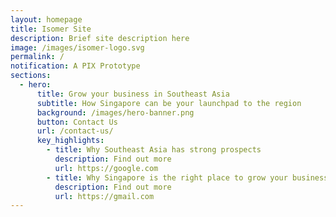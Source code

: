 ```yaml
---
layout: homepage
title: Isomer Site
description: Brief site description here
image: /images/isomer-logo.svg
permalink: /
notification: A PIX Prototype
sections:
  - hero:
      title: Grow your business in Southeast Asia
      subtitle: How Singapore can be your launchpad to the region
      background: /images/hero-banner.png
      button: Contact Us
      url: /contact-us/
      key_highlights:
        - title: Why Southeast Asia has strong prospects
          description: Find out more
          url: https://google.com
        - title: Why Singapore is the right place to grow your business
          description: Find out more
          url: https://gmail.com
---
```

